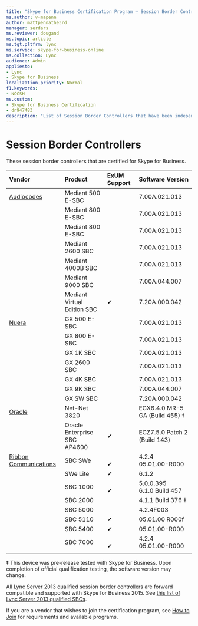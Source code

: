 ```yaml
---
title: "Skype for Business Certification Program — Session Border Controllers"
ms.author: v-mapenn
author: mattpennathe3rd
manager: serdars
ms.reviewer: dougand
ms.topic: article
ms.tgt.pltfrm: lync
ms.service: skype-for-business-online
ms.collection: Lync
audience: Admin
appliesto:
- Lync
- Skype for Business 
localization_priority: Normal
f1.keywords:
- NOCSH
ms.custom:
- Skype for Business Certification
- dn947483
description: "List of Session Border Controllers that have been independently qualified with Skype for Business Server."
---
```


# Session Border Controllers

These session border controllers that are certified for Skype for Business.

|Vendor |Product |ExUM Support |Software Version |
|:--- |:--- |:--- |:--- |
|[Audiocodes](https://www.audiocodes.com/products/microsoft-skype-for-business-sbc)|Mediant 500 E-SBC | | 7.00A.021.013 |
| |Mediant 800 E-SBC | | 7.00A.021.013 |
| |Mediant 800 E-SBC | | 7.00A.021.013 |
| |Mediant 2600 SBC | |7.00A.021.013 |
| | Mediant 4000B SBC | | 7.00A.021.013 |
| | Mediant 9000 SBC | | 7.00A.044.007 |
| |Mediant Virtual Edition SBC | &#x2714; | 7.20A.000.042 |
|[Nuera](http://www.nuera.com/microsoft-uc.htm) | GX 500 E-SBC | |7.00A.021.013 |
| | GX 800 E-SBC | | 7.00A.021.013 |
| | GX 1K SBC | | 7.00A.021.013 |
| | GX 2600 SBC | |7.00A.021.013 |
| | GX 4K SBC | |7.00A.021.013 |
| | GX 9K SBC | |7.00A.044.007 |
| | GX SW SBC | |7.20A.000.042 |
| [Oracle](https://www.oracle.com/industries/communications/enterprise/products/session-border-controller/index.html)| Net-Net 3820| |ECX6.4.0 MR-5 GA (Build 455) &Dagger; |
| | Oracle Enterprise SBC AP4600 | &#x2714; |ECZ7.5.0 Patch 2 <br/> (Build 143) |
| [Ribbon Communications](https://ribboncommunications.com/solutions/enterprise-solutions/microsoft-skype-business) |SBC SWe | <br/> &#x2714; | 4.2.4 <br/> 05.01.00-R000 |
| | SWe Lite | &#x2714; | 6.1.2 |
| | SBC 1000 | <br/> &#x2714; | 5.0.0.395 <br/> 6.1.0 Build 457 |
| | SBC 2000 | | 4.1.1 Build 376 &Dagger; |
| | SBC 5000 | | 4.2.4F003 |
| | SBC 5110 | &#x2714; | 05.01.00 R000f |
| | SBC 5400 | &#x2714; | 05.01.00-R000 |
| | SBC 7000 | <br/> &#x2714; | 4.2.4 <br/> 05.01.00-R000 |
|||||

&Dagger; This device was pre-release tested with Skype for Business. Upon completion of official qualification testing, the software version may change.

All Lync Server 2013 qualified session border controllers are forward compatible and supported with Skype for Business 2015. See [this list of Lync Server 2013 qualified SBCs](../lync-cert/sbcs-lync-server.md).

If you are a vendor that wishes to join the certification program, see [How to Join](how-to-join.md) for requirements and available programs.

